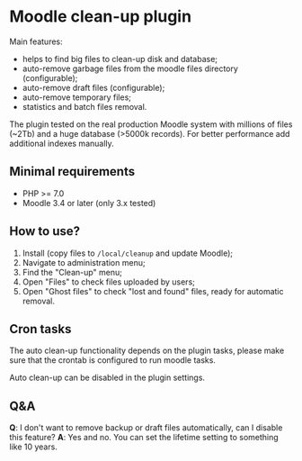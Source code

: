 # Moodle clean-up plugin

Main features:
* helps to find big files to clean-up disk and database;
* auto-remove garbage files from the moodle files directory (configurable);
* auto-remove draft files (configurable);
* auto-remove temporary files;
* statistics and batch files removal.

The plugin tested on the real production Moodle system with millions of files (~2Tb) and a huge database (>5000k records).
For better performance add additional indexes manually.

## Minimal requirements
* PHP >= 7.0
* Moodle 3.4 or later (only 3.x tested)

## How to use?

1. Install (copy files to `/local/cleanup` and update Moodle);
2. Navigate to administration menu;
3. Find the "Clean-up" menu;
4. Open "Files" to check files uploaded by users;
5. Open "Ghost files" to check "lost and found" files, ready for automatic removal.

## Cron tasks
The auto clean-up functionality depends on the plugin tasks, please make sure that the crontab is configured to run moodle tasks.

Auto clean-up can be disabled in the plugin settings.

## Q&A
**Q**: I don't want to remove backup or draft files automatically, can I disable this feature?
**A**: Yes and no. You can set the lifetime setting to something like 10 years.